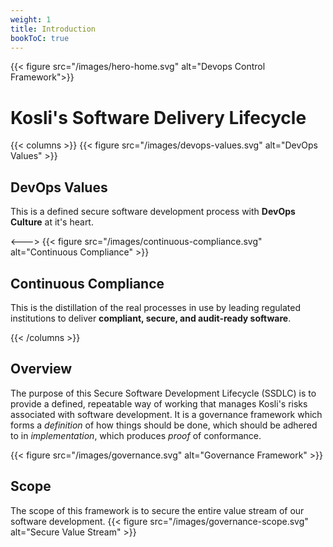 ```yaml
---
weight: 1
title: Introduction
bookToC: true
---
```


{{< figure src="/images/hero-home.svg" alt="Devops Control Framework">}}
# Kosli's Software Delivery Lifecycle

{{< columns >}}
{{< figure src="/images/devops-values.svg" alt="DevOps Values" >}}
## DevOps Values

This is a defined secure software development process
with **DevOps Culture** at it's heart.

<--->
{{< figure src="/images/continuous-compliance.svg" alt="Continuous Compliance" >}}
## Continuous Compliance

This is the distillation of the real processes in use by leading regulated
institutions to deliver **compliant, secure, and audit-ready software**.

{{< /columns >}}



## Overview

The purpose of this Secure Software Development Lifecycle (SSDLC) is to provide a
defined, repeatable way of working that manages Kosli's risks associated with
software development.  It is a governance framework which forms a _definition_
of how things should be done, which should be adhered to in _implementation_,
which produces _proof_ of conformance.

{{< figure src="/images/governance.svg" alt="Governance Framework" >}}

## Scope

The scope of this framework is to secure the entire value stream of our software
development.
{{< figure src="/images/governance-scope.svg" alt="Secure Value Stream" >}}



